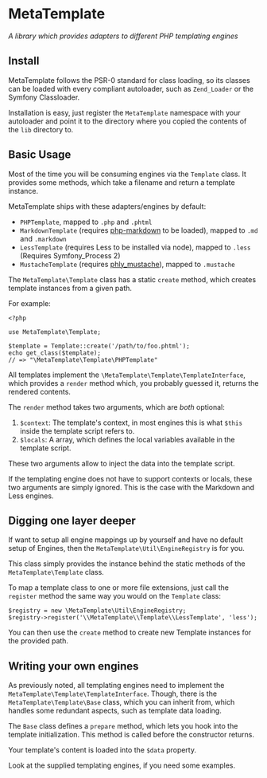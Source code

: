 # MetaTemplate

_A library which provides adapters to different PHP templating engines_

## Install

MetaTemplate follows the PSR-0 standard for class loading, so its
classes can be loaded with every compliant autoloader, such as
`Zend_Loader` or the Symfony Classloader.

Installation is easy, just register the `MetaTemplate` namespace with
your autoloader and point it to the directory where you copied the
contents of the `lib` directory to.

## Basic Usage

Most of the time you will be consuming engines via the `Template` class.
It provides some methods, which take a filename and return a template
instance.

MetaTemplate ships with these adapters/engines by default:

 * `PHPTemplate`, mapped to `.php` and `.phtml`
 * `MarkdownTemplate` (requires
   [php-markdown](http://github.com/michelf/php-markdown) to be loaded), mapped to
   `.md` and `.markdown`
 * `LessTemplate` (requires Less to be installed via node), mapped to
   `.less` (Requires Symfony_Process 2)
 * `MustacheTemplate` (requires
   [phly_mustache](http://github.com/weierophinney/phly_mustache)),
   mapped to `.mustache`

The `MetaTemplate\Template` class has a static `create` method, which
creates template instances from a given path.

For example:

    <?php

    use MetaTemplate\Template;

    $template = Template::create('/path/to/foo.phtml');
    echo get_class($template);
    // => "\MetaTemplate\Template\PHPTemplate"

All templates implement the `\MetaTemplate\Template\TemplateInterface`,
which provides a `render` method which, you probably guessed it, returns
the rendered contents.

The `render` method takes two arguments, which are _both_ optional:

 1. `$context`: The template's context, in most engines this is what
    `$this` inside the template script refers to.
 2. `$locals`: A array, which defines the local variables available in
    the template script.

These two arguments allow to inject the data into the template script.

If the templating engine does not have to support contexts or locals, 
these two arguments are simply ignored. This is the case with the
Markdown and Less engines.

## Digging one layer deeper

If want to setup all engine mappings up by yourself and have no
default setup of Engines, then the `MetaTemplate\Util\EngineRegistry`
is for you.

This class simply provides the instance behind the static methods of 
the `MetaTemplate\Template` class.

To map a template class to one or more file extensions, just call
the `register` method the same way you would on the `Template` class:

    $registry = new \MetaTemplate\Util\EngineRegistry;
    $registry->register('\\MetaTemplate\\Template\\LessTemplate', 'less');

You can then use the `create` method to create new Template instances
for the provided path.

## Writing your own engines

As previously noted, all templating engines need to implement the
`MetaTemplate\Template\TemplateInterface`. Though, there is the
`MetaTemplate\Template\Base` class, which you can inherit from, which
handles some redundant aspects, such as template data loading.

The `Base` class defines a `prepare` method, which lets you hook into
the template initialization. This method is called before the 
constructor returns.

Your template's content is loaded into the `$data` property.

Look at the supplied templating engines, if you need some examples.

